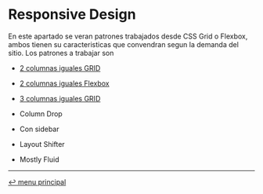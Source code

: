 # Responsive Design

En este apartado se veran patrones trabajados desde CSS Grid o Flexbox, ambos tienen su caracteristicas que convendran segun la demanda del sitio. Los patrones a trabajar son

- [2 columnas iguales GRID](/patternDesign/examples/01-2columnas_iguales_css_grid/)
- [2 columnas iguales Flexbox](/patternDesign/examples/02-2columnas_iguales_flexbox/)
- [3 columnas iguales GRID](/patternDesign/examples/03-3columnas_iguales_css_grid/)

- Column Drop
- Con sidebar
- Layout Shifter
- Mostly Fluid

---
[:leftwards_arrow_with_hook: menu principal](/frontend/)
